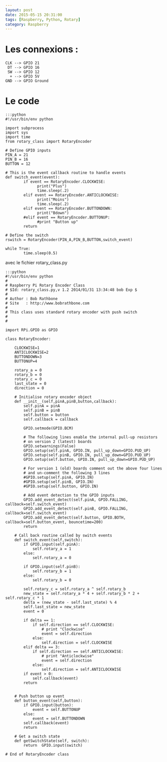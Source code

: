 ```yaml
---
layout: post
date: 2015-05-15 20:31:00
tags: [Raspberry, Python, Rotary]
category: Raspberry
---
```



# Les connexions :

    CLK --> GPIO 21
     DT --> GPIO 16
     SW --> GPIO 12
      + --> GPIO 5V
    GND --> GPIO Ground

# Le code
    
    :::python   
    #!/usr/bin/env python
    
    import subprocess
    import sys
    import time
    from rotary_class import RotaryEncoder
    
    # Define GPIO inputs
    PIN_A = 21              
    PIN_B = 16             
    BUTTON = 12     
    
    # This is the event callback routine to handle events
    def switch_event(event):
            if event == RotaryEncoder.CLOCKWISE:
                  print("Plus")
                  time.sleep(.2)
            elif event == RotaryEncoder.ANTICLOCKWISE:
                  print("Moins")
                  time.sleep(.2)
            elif event == RotaryEncoder.BUTTONDOWN:
                  print("Bdown")
            #elif event == RotaryEncoder.BUTTONUP:
                  #print "Button up"
            return
    
    # Define the switch
    rswitch = RotaryEncoder(PIN_A,PIN_B,BUTTON,switch_event)
    
    while True:
            time.sleep(0.5)


avec le fichier rotary_class.py

    :::python
    #!/usr/bin/env python
    #
    # Raspberry Pi Rotary Encoder Class
    # $Id: rotary_class.py,v 1.2 2014/01/31 13:34:48 bob Exp $
    #
    # Author : Bob Rathbone
    # Site   : http://www.bobrathbone.com
    #
    # This class uses standard rotary encoder with push switch
    # 
    #
    
    import RPi.GPIO as GPIO
    
    class RotaryEncoder:
    
    	CLOCKWISE=1
    	ANTICLOCKWISE=2
    	BUTTONDOWN=3
    	BUTTONUP=4
    
    	rotary_a = 0
    	rotary_b = 0
    	rotary_c = 0
    	last_state = 0
    	direction = 0
    
    	# Initialise rotary encoder object
    	def __init__(self,pinA,pinB,button,callback):
    		self.pinA = pinA
    		self.pinB = pinB
    		self.button = button
    		self.callback = callback
    
    		GPIO.setmode(GPIO.BCM)
    		
    		# The following lines enable the internal pull-up resistors
    		# on version 2 (latest) boards
    		GPIO.setwarnings(False)
    		GPIO.setup(self.pinA, GPIO.IN, pull_up_down=GPIO.PUD_UP)
    		GPIO.setup(self.pinB, GPIO.IN, pull_up_down=GPIO.PUD_UP)
    		GPIO.setup(self.button, GPIO.IN, pull_up_down=GPIO.PUD_UP)
    
    		# For version 1 (old) boards comment out the above four lines
    		# and un-comment the following 3 lines
    		#GPIO.setup(self.pinA, GPIO.IN)
    		#GPIO.setup(self.pinB, GPIO.IN)
    		#GPIO.setup(self.button, GPIO.IN)
    
    		# Add event detection to the GPIO inputs
    		GPIO.add_event_detect(self.pinA, GPIO.FALLING, callback=self.switch_event)
    		GPIO.add_event_detect(self.pinB, GPIO.FALLING, callback=self.switch_event)
    		GPIO.add_event_detect(self.button, GPIO.BOTH, callback=self.button_event, bouncetime=200)
    		return
    
    	# Call back routine called by switch events
    	def switch_event(self,switch):
    		if GPIO.input(self.pinA):
    			self.rotary_a = 1
    		else:
    			self.rotary_a = 0
    
    		if GPIO.input(self.pinB):
    			self.rotary_b = 1
    		else:
    			self.rotary_b = 0
    
    		self.rotary_c = self.rotary_a ^ self.rotary_b
    		new_state = self.rotary_a * 4 + self.rotary_b * 2 + self.rotary_c * 1
    		delta = (new_state - self.last_state) % 4
    		self.last_state = new_state
    		event = 0
    
    		if delta == 1:
    			if self.direction == self.CLOCKWISE:
    				# print "Clockwise"
    				event = self.direction
    			else:
    				self.direction = self.CLOCKWISE
    		elif delta == 3:
    			if self.direction == self.ANTICLOCKWISE:
    				# print "Anticlockwise"
    				event = self.direction
    			else:
    				self.direction = self.ANTICLOCKWISE
    		if event > 0:
    			self.callback(event)
    		return
    
    
    	# Push button up event
    	def button_event(self,button):
    		if GPIO.input(button): 
    			event = self.BUTTONUP 
    		else:
    			event = self.BUTTONDOWN 
    		self.callback(event)
    		return
    
    	# Get a switch state
    	def getSwitchState(self, switch):
    		return  GPIO.input(switch)
    
    # End of RotaryEncoder class
    
